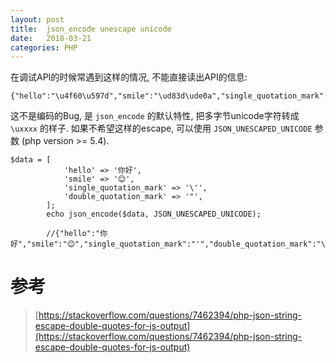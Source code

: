 ```yaml
---
layout: post
title:  json_encode unescape unicode
date:   2018-03-21
categories: PHP
---
```


在调试API的时候常遇到这样的情况, 不能直接读出API的信息:

```
{"hello":"\u4f60\u597d","smile":"\ud83d\ude0a","single_quotation_mark":"'","double_quotation_mark":"\""}
```

这不是编码的Bug, 是 `json_encode` 的默认特性, 把多字节unicode字符转成 `\uxxxx` 的样子.
如果不希望这样的escape, 可以使用 `JSON_UNESCAPED_UNICODE` 参数 (php version >= 5.4).

```
$data = [
            'hello' => '你好',
            'smile' => '😊',
            'single_quotation_mark' => '\'',
            'double_quotation_mark' => '"',
        ];
        echo json_encode($data, JSON_UNESCAPED_UNICODE);

        //{"hello":"你好","smile":"😊","single_quotation_mark":"'","double_quotation_mark":"\""}
```


# 参考

> [https://stackoverflow.com/questions/7462394/php-json-string-escape-double-quotes-for-js-output](https://stackoverflow.com/questions/7462394/php-json-string-escape-double-quotes-for-js-output)